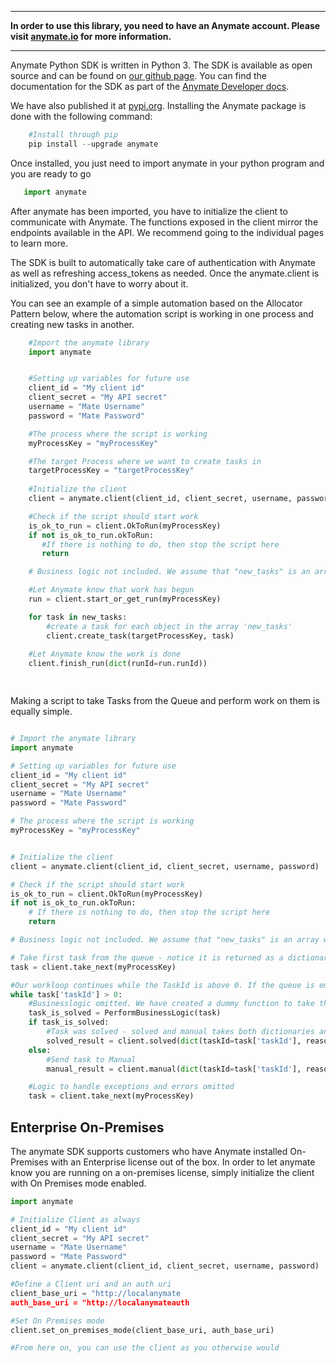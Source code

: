 
---

**In order to use this library, you need to have an Anymate account. Please visit [anymate.io](https://www.anymate.io) for more information.**

---

Anymate Python SDK is written in Python 3.
The SDK is available as open source and can be found on [our github page][githublink]. 
You can find the documentation for the SDK as part of the [Anymate Developer docs][anymatedocs].

We have also published it at [pypi.org][pypilink]. Installing the Anymate package is done with the following command: 

``` python
    #Install through pip
    pip install --upgrade anymate
```

Once installed, you just need to import anymate in your python program and you are ready to go

``` python
   import anymate
```

After anymate has been imported, you have to initialize the client to communicate with Anymate.
The functions exposed in the client mirror the endpoints available in the API. We recommend going to the individual pages to learn more.


The SDK is built to automatically take care of authentication with Anymate as well as refreshing access_tokens as needed. Once the anymate.client is initialized, you don't have to worry about it.

You can see an example of a simple automation based on the Allocator Pattern below, where the automation script is working in one process and creating new tasks in another.

``` Python
    #Import the anymate library
    import anymate


    #Setting up variables for future use
    client_id = "My client id"
    client_secret = "My API secret"
    username = "Mate Username"
    password = "Mate Password"

    #The process where the script is working
    myProcessKey = "myProcessKey"

    #The target Process where we want to create tasks in
    targetProcessKey = "targetProcessKey"
    
    #Initialize the client
    client = anymate.client(client_id, client_secret, username, password)

    #Check if the script should start work
    is_ok_to_run = client.OkToRun(myProcessKey)
    if not is_ok_to_run.okToRun:
       #If there is nothing to do, then stop the script here
       return

    # Business logic not included. We assume that "new_tasks" is an array with objects ready for anymate.

    #Let Anymate know that work has begun
    run = client.start_or_get_run(myProcessKey)

    for task in new_tasks:
        #create a task for each object in the array 'new_tasks'
        client.create_task(targetProcessKey, task)
    
    #Let Anymate know the work is done
    client.finish_run(dict(runId=run.runId))

      
```

Making a script to take Tasks from the Queue and perform work on them is equally simple.

``` python

# Import the anymate library
import anymate

# Setting up variables for future use
client_id = "My client id"
client_secret = "My API secret"
username = "Mate Username"
password = "Mate Password"

# The process where the script is working
myProcessKey = "myProcessKey"


# Initialize the client
client = anymate.client(client_id, client_secret, username, password)

# Check if the script should start work
is_ok_to_run = client.OkToRun(myProcessKey)
if not is_ok_to_run.okToRun:
    # If there is nothing to do, then stop the script here
    return

# Business logic not included. We assume that "new_tasks" is an array with objects ready for anymate.

# Take first task from the queue - notice it is returned as a dictionary
task = client.take_next(myProcessKey)

#Our workloop continues while the TaskId is above 0. If the queue is empty, the TaskId will be -1.
while task['taskId'] > 0:
    #Businesslogic omitted. We have created a dummy function to take the Task as input and return if it is solved (true) or goes to manual (false)
    task_is_solved = PerformBusinessLogic(task)
    if task_is_solved:
        #Task was solved - solved and manual takes both dictionaries and objects, as long as they have the right keys/attributes.
        solved_result = client.solved(dict(taskId=task['taskId'], reason='Solved', comment = 'Task was solved'))
    else:
        #Send task to Manual
        manual_result = client.manual(dict(taskId=task['taskId'], reason='Manual', comment='Task was sent to Manual'))

    #Logic to handle exceptions and errors omitted
    task = client.take_next(myProcessKey)

```

## Enterprise On-Premises

The anymate SDK supports customers who have Anymate installed On-Premises with an Enterprise license out of the box.
In order to let anymate know you are running on a on-premises license, simply initialize the client with On Premises mode enabled.

``` python 
import anymate

# Initialize Client as always
client_id = "My client id"
client_secret = "My API secret"
username = "Mate Username"
password = "Mate Password"
client = anymate.client(client_id, client_secret, username, password)

#Define a Client uri and an auth uri
client_base_uri = "http://localanymate
auth_base_uri = "http://localanymateauth

#Set On Premises mode
client.set_on_premises_mode(client_base_uri, auth_base_uri)

#From here on, you can use the client as you otherwise would

```

[anymatedocs]: http://docs.anymate.io/developer/SDK/python/
[githublink]: https://github.com/anymate/AnymatePythonSDK/
[pypilink]: https://pypi.org/project/anymate/

